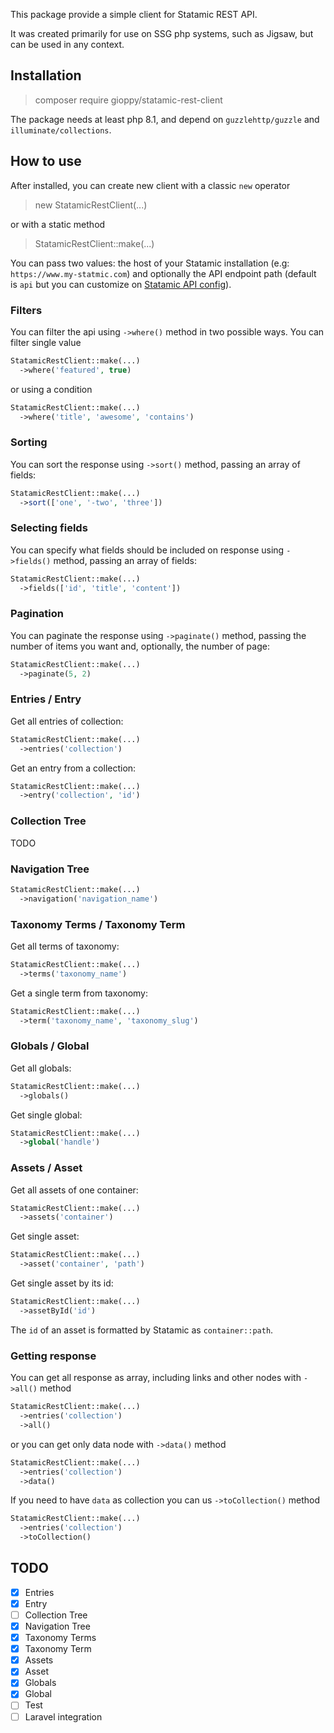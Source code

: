 This package provide a simple client for Statamic REST API.

It was created primarily for use on SSG php systems, such as Jigsaw, but can be used in any context.

## Installation
> composer require gioppy/statamic-rest-client

The package needs at least php 8.1, and depend on `guzzlehttp/guzzle` and `illuminate/collections`.

## How to use
After installed, you can create new client with a classic `new` operator
> new StatamicRestClient(...)

or with a static method
> StatamicRestClient::make(...)

You can pass two values: the host of your Statamic installation (e.g: `https://www.my-statmic.com`) and optionally the API endpoint path (default is `api` but you can customize on [Statamic API config](https://statamic.dev/rest-api#customizing-the-api-url)).

### Filters
You can filter the api using `->where()` method in two possible ways. You can filter single value
```php
StatamicRestClient::make(...)
  ->where('featured', true)
```
or using a condition
```php
StatamicRestClient::make(...)
  ->where('title', 'awesome', 'contains')
```
### Sorting
You can sort the response using `->sort()` method, passing an array of fields:
```php
StatamicRestClient::make(...)
  ->sort(['one', '-two', 'three'])
```
### Selecting fields
You can specify what fields should be included on response using `->fields()` method, passing an array of fields:
```php
StatamicRestClient::make(...)
  ->fields(['id', 'title', 'content'])
```
### Pagination
You can paginate the response using `->paginate()` method, passing the number of items you want and, optionally, the number of page:
```php
StatamicRestClient::make(...)
  ->paginate(5, 2)
```
### Entries / Entry
Get all entries of collection:
```php
StatamicRestClient::make(...)
  ->entries('collection')
```
Get an entry from a collection:
```php
StatamicRestClient::make(...)
  ->entry('collection', 'id')
```
### Collection Tree
TODO
### Navigation Tree
```php
StatamicRestClient::make(...)
  ->navigation('navigation_name')
```
### Taxonomy Terms / Taxonomy Term
Get all terms of taxonomy:
```php
StatamicRestClient::make(...)
  ->terms('taxonomy_name')
```
Get a single term from taxonomy:
```php
StatamicRestClient::make(...)
  ->term('taxonomy_name', 'taxonomy_slug')
```
### Globals / Global
Get all globals:
```php
StatamicRestClient::make(...)
  ->globals()
```
Get single global:
```php
StatamicRestClient::make(...)
  ->global('handle')
```
### Assets / Asset
Get all assets of one container:
```php
StatamicRestClient::make(...)
  ->assets('container')
```
Get single asset:
```php
StatamicRestClient::make(...)
  ->asset('container', 'path')
```
Get single asset by its id:
```php
StatamicRestClient::make(...)
  ->assetById('id')
```
The `id` of an asset is formatted by Statamic as `container::path`.
### Getting response
You can get all response as array, including links and other nodes with `->all()` method
```php
StatamicRestClient::make(...)
  ->entries('collection')
  ->all()
```
or you can get only data node with `->data()` method
```php
StatamicRestClient::make(...)
  ->entries('collection')
  ->data()
```
If you need to have `data` as collection you can us `->toCollection()` method
```php
StatamicRestClient::make(...)
  ->entries('collection')
  ->toCollection()
```

## TODO
- [x] Entries
- [x] Entry
- [ ] Collection Tree
- [x] Navigation Tree
- [x] Taxonomy Terms
- [x] Taxonomy Term
- [x] Assets
- [x] Asset
- [x] Globals
- [x] Global
- [ ] Test
- [ ] Laravel integration